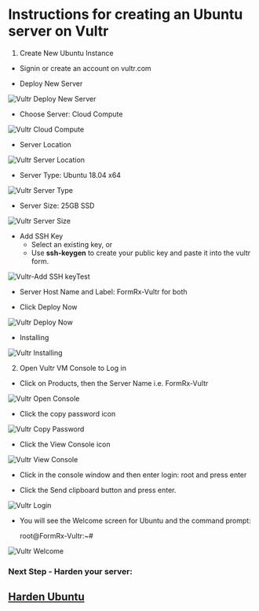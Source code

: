 
# Instructions for creating an Ubuntu server on Vultr

1. Create New Ubuntu Instance
- Signin or create an account on vultr.com

- Deploy New Server 

![Vultr Deploy New Server](../images/fr0301-01_Vultr-Deploy-New-Server.png#img2 "Deploy New Server")

- Choose Server: Cloud Compute

![Vultr Cloud Compute](../images/fr0301-02_Vultr-Cloud-Compute.png#img2 "Cloud Compute")

- Server Location

![Vultr Server Location](../images/fr0301-03_Vultr-Server-Location.png#img2 "Server Location")

- Server Type: Ubuntu 18.04 x64

![Vultr Server Type](../images/fr0301-04_Vultr-Server-Type.png#img2 "Server Type")

- Server Size: 25GB SSD

![Vultr Server Size](../images/fr0301-05_Vultr-Server-Size.png#img2 "Server Size")

- Add SSH Key
    + Select an existing key, or
    + Use **ssh-keygen** to create your public key and paste it into the vultr form.

![Vultr-Add SSH keyTest](../images/fr0301-06_Vultr-add-SSH-key-pasted.png#img3 "Pasted Key")

- Server Host Name and Label: FormRx-Vultr for both

- Click Deploy Now

![Vultr Deploy Now](../images/fr0301-07_Vultr-Deploy-Now.png#img2 "Deploy Now")

- Installing

![Vultr Installing](../images/fr0301-08_Vultr-Installing.png#img2 "Installing")

2. Open Vultr VM Console to Log in

- Click on Products, then the Server Name i.e. FormRx-Vultr

![Vultr Open Console](../images/fr0301-09_Vultr-Open-Console.png#img2 "Open Console")

- Click the copy password icon

![Vultr Copy Password](../images/fr0301-10_Vultr-Copy-Password.png#img2 "Copy Password")

- Click the View Console icon

![Vultr View Console](../images/fr0301-11_Vultr-View-Console.png#img2 "View Console")

- Click in the console window and then enter login: root and press enter

- Click the Send clipboard button and press enter.

![Vultr Login](../images/fr0301-12_Vultr-Login.png#img2 "Login")


- You will see the Welcome screen for Ubuntu and the command prompt:

    root@FormRx-Vultr:~#

![Vultr Welcome](../images/fr0301-13_Vultr-Welcome.png#img2 "Welcome")

### Next Step - Harden your server: 

## [Harden Ubuntu](../setup/et0302_Basic-Hardening-Ubuntu.md)

